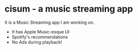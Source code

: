# **cisum** - a music streaming app

It is a Music Streaming app I am working on.
<br>
- It has Apple Music-esque UI
- Spotify's recommendations
- No Ads during playback!
